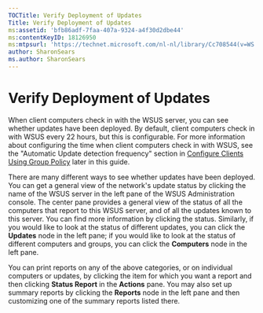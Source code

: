 ```yaml
---
TOCTitle: Verify Deployment of Updates
Title: Verify Deployment of Updates
ms:assetid: 'bfb86adf-7faa-407a-9324-a4f30d2dbe44'
ms:contentKeyID: 18126950
ms:mtpsurl: 'https://technet.microsoft.com/nl-nl/library/Cc708544(v=WS.10)'
author: SharonSears
ms.author: SharonSears
---
```


Verify Deployment of Updates
============================

When client computers check in with the WSUS server, you can see whether updates have been deployed. By default, client computers check in with WSUS every 22 hours, but this is configurable. For more information about configuring the time when client computers check in with WSUS, see the "Automatic Update detection frequency" section in [Configure Clients Using Group Policy](https://technet.microsoft.com/d7d4c391-f707-4257-8987-e40705e097e7) later in this guide.

There are many different ways to see whether updates have been deployed. You can get a general view of the network's update status by clicking the name of the WSUS server in the left pane of the WSUS Administration console. The center pane provides a general view of the status of all the computers that report to this WSUS server, and of all the updates known to this server. You can find more information by clicking the status. Similarly, if you would like to look at the status of different updates, you can click the **Updates** node in the left pane; if you would like to look at the status of different computers and groups, you can click the **Computers** node in the left pane.

You can print reports on any of the above categories, or on individual computers or updates, by clicking the item for which you want a report and then clicking **Status Report** in the **Actions** pane. You may also set up summary reports by clicking the **Reports** node in the left pane and then customizing one of the summary reports listed there.
